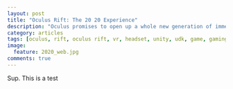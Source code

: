 ```yaml
---
layout: post
title: "Oculus Rift: The 20 20 Experience"
description: "Oculus promises to open up a whole new generation of immersive VR experience that are within the reach of the common gamer. But as we edge closer and closer to a final consumer model, the responcibility still remains with content creators to use the device effectively."
category: articles
tags: [oculus, rift, oculus rift, vr, headset, unity, udk, game, gaming, article, blog, opinion, design, development]
image:
  feature: 2020_web.jpg
comments: true
---
```


Sup. This is a test